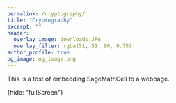 ```yaml
---
permalink: /cryptography/
title: "Cryptography"
excerpt: ""
header:
  overlay_image: downloads.JPG
  overlay_filter: rgba(51, 51, 90, 0.75)
author_profile: true
og_image: og_image.png
---
```

<script src="https://sagecell.sagemath.org/static/embedded_sagecell.js"></script>
<script>sagecell.makeSagecell({"inputLocation": ".sage"});</script>
<link rel="stylesheet" type="text/css" href="https://sagecell.sagemath.org/static/sagecell_embed.css">

This is a test of embedding SageMathCell to a webpage.

<div class="sage">{hide: "fullScreen"}
  <script type="text/x-sage">for i in range(26):</script>
  <script type="text/x-sage">  x = (2 * i) % 26</script>
  <script type="text/x-sage">  print(x)</script>
</div>